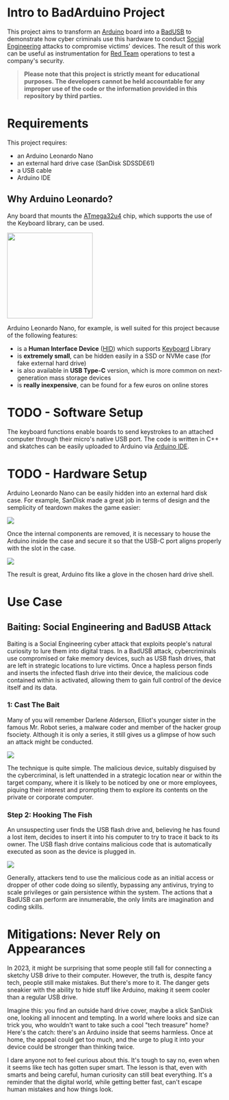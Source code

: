 # Intro to BadArduino Project
This project aims to transform an [Arduino](https://www.arduino.cc/) board into a [BadUSB](https://en.wikipedia.org/wiki/BadUSB) to demonstrate how cyber criminals use this hardware to conduct [Social Engineering](https://en.wikipedia.org/wiki/Social_engineering_(security)) attacks to compromise victims' devices.
The result of this work can be useful as instrumentation for [Red Team](https://en.wikipedia.org/wiki/Red_team) operations to test a company's security.

>**Please note that this project is strictly meant for educational purposes. The developers cannot be held accountable for any improper use of the code or the information provided in this repository by third parties.**

# Requirements
This project requires:
* an Arduino Leonardo Nano
* an external hard drive case (SanDisk SDSSDE61)
* a USB cable
* Arduino IDE

## Why Arduino Leonardo?
Any board that mounts the [ATmega32u4](https://www.microchip.com/en-us/product/ATmega32U4) chip, which supports the use of the Keyboard library, can be used.

<img src="https://github.com/Astaruf/badusb-leonarduino/blob/main/demo/arduino.png" width="200"/>

Arduino Leonardo Nano, for example, is well suited for this project because of the following features:
* is a **Human Interface Device** ([HID](https://en.wikipedia.org/wiki/Human_interface_device)) which supports [Keyboard](https://www.arduino.cc/reference/en/language/functions/usb/keyboard/) Library
* is **extremely small**, can be hidden easily in a SSD or NVMe case (for fake external hard drive)
* is also available in **USB Type-C** version, which is more common on next-generation mass storage devices
* is **really inexpensive**, can be found for a few euros on online stores

# TODO - Software Setup
The keyboard functions enable boards to send keystrokes to an attached computer through their micro's native USB port. The code is written in C++ and skatches can be easily uploaded to Arduino via [Arduino IDE](https://www.arduino.cc/en/software).

# TODO - Hardware Setup
Arduino Leonardo Nano can be easily hidden into an external hard disk case. For example, SanDisk made a great job in terms of design and the semplicity of teardown makes the game easier:

![](https://github.com/Astaruf/badusb-leonarduino/blob/main/demo/teardown.gif?raw=true)

Once the internal components are removed, it is necessary to house the Arduino inside the case and secure it so that the USB-C port aligns properly with the slot in the case.

![](https://github.com/Astaruf/badusb-leonarduino/blob/main/demo/badarduino-clip-16.9.gif?raw=true)

The result is great, Arduino fits like a glove in the chosen hard drive shell.

# Use Case
## Baiting: Social Engineering and BadUSB Attack
Baiting is a Social Engineering cyber attack that exploits people's natural curiosity to lure them into digital traps. In a BadUSB attack, cybercriminals use compromised or fake memory devices, such as USB flash drives, that are left in strategic locations to lure victims. Once a hapless person finds and inserts the infected flash drive into their device, the malicious code contained within is activated, allowing them to gain full control of the device itself and its data.

### 1: Cast The Bait
Many of you will remember Darlene Alderson, Elliot's younger sister in the famous Mr. Robot series, a malware coder and member of the hacker group fsociety. Although it is only a series, it still gives us a glimpse of how such an attack might be conducted.

![](https://github.com/Astaruf/badusb-leonarduino/blob/main/demo/attacker.gif?raw=true)

The technique is quite simple. The malicious device, suitably disguised by the cybercriminal, is left unattended in a strategic location near or within the target company, where it is likely to be noticed by one or more employees, piquing their interest and prompting them to explore its contents on the private or corporate computer.

### Step 2: Hooking The Fish
An unsuspecting user finds the USB flash drive and, believing he has found a lost item, decides to insert it into his computer to try to trace it back to its owner. The USB flash drive contains malicious code that is automatically executed as soon as the device is plugged in.

![](https://github.com/Astaruf/badusb-leonarduino/blob/main/demo/victim.gif?raw=true)

Generally, attackers tend to use the malicious code as an initial access or dropper of other code doing so silently, bypassing any antivirus, trying to scale privileges or gain persistence within the system. The actions that a BadUSB can perform are innumerable, the only limits are imagination and coding skills.

# Mitigations: Never Rely on Appearances
In 2023, it might be surprising that some people still fall for connecting a sketchy USB drive to their computer. However, the truth is, despite fancy tech, people still make mistakes. But there's more to it. The danger gets sneakier with the ability to hide stuff like Arduino, making it seem cooler than a regular USB drive.

Imagine this: you find an outside hard drive cover, maybe a slick SanDisk one, looking all innocent and tempting. In a world where looks and size can trick you, who wouldn't want to take such a cool "tech treasure" home? Here's the catch: there's an Arduino inside that seems harmless. Once at home, the appeal could get too much, and the urge to plug it into your device could be stronger than thinking twice.

I dare anyone not to feel curious about this. It's tough to say no, even when it seems like tech has gotten super smart. The lesson is that, even with smarts and being careful, human curiosity can still beat everything. It's a reminder that the digital world, while getting better fast, can't escape human mistakes and how things look.
